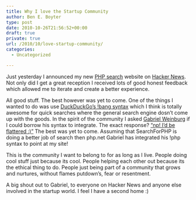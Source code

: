 ```yaml
---
title: Why I love the Startup Community
author: Ben E. Boyter
type: post
date: 2010-10-26T21:56:52+00:00
draft: true
private: true
url: /2010/10/love-startup-community/
categories:
  - Uncategorized

---
```

Just yesterday I announced my new [PHP search][1] website on [Hacker News][2]. Not only did I get a great reception I received lots of good honest feedback which allowed me to iterate and create a better experience.

All good stuff. The best however was yet to come. One of the things I wanted to do was use [DuckDuckGo&#8217;s !bang syntax][3] which I think is totally awesome for quick searches where the general search engine dosn&#8217;t come up with the goods. In the spirit of the community I asked [Gabriel Weinburg][4] if I could borrow his syntax to integrate. The exact response? [&#8220;np! I&#8217;d be flattered :)&#8221;][5] The best was yet to come. Assuming that SearchForPHP is doing a better job of search then php.net Gabriel has integrated his !php syntax to point at my site!

This is the community I want to belong to for as long as I live. People doing cool stuff just because its cool. People helping each other out because its the ethical thing to do. People just being part of a community that grows and nurtures, without flames putdown&#8217;s, fear or resentment.

A big shout out to Gabriel, to everyone on Hacker News and anyone else involved in the startup world. I feel I have a second home :)

 [1]: http://www.searchforphp.com/
 [2]: http://news.ycombinator.com/
 [3]: http://duckduckgo.com/
 [4]: http://www.gabrielweinberg.com/
 [5]: http://twitter.com/yegg/status/28826843235